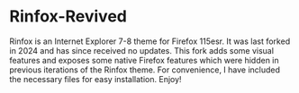 # Rinfox-Revived
Rinfox is an Internet Explorer 7-8 theme for Firefox 115esr. It was last forked in 2024 and has since received no updates. This fork adds some visual features and exposes some native Firefox features which were hidden in previous iterations of the Rinfox theme. For convenience, I have included the necessary files for easy installation. Enjoy!
